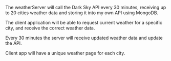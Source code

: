 The weatherServer will call the Dark Sky API every 30 minutes, receiving up to 20 cities weather data and storing it into my own API using MongoDB. 

The client application will be able to request current weather for a specific city, and receive the correct weather data.

Every 30 minutes the server will receive updated weather data and update the API.

Client app will have a unique weather page for each city.